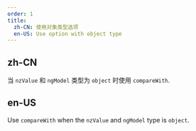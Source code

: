 ```yaml
---
order: 1
title:
  zh-CN: 使用对象类型选项
  en-US: Use option with object type
---
```


## zh-CN

当 `nzValue` 和 `ngModel` 类型为 `object` 时使用 `compareWith`.

## en-US

Use `compareWith` when the `nzValue` and `ngModel` type is `object`.